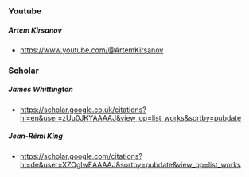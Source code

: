 ### Youtube
##### Artem Kirsanov
* https://www.youtube.com/@ArtemKirsanov

### Scholar
##### James Whittington
* https://scholar.google.co.uk/citations?hl=en&user=zUu0JKYAAAAJ&view_op=list_works&sortby=pubdate

##### Jean-Rémi King
* https://scholar.google.com/citations?hl=de&user=XZOgIwEAAAAJ&sortby=pubdate&view_op=list_works
